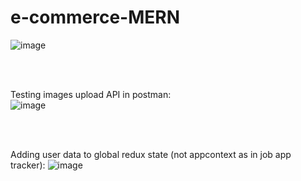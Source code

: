 # e-commerce-MERN

![image](https://user-images.githubusercontent.com/91037796/210196698-fd5d261a-1598-4154-b180-2978e20cc800.png)

<br/>
<br/>

Testing images upload API in postman:  
![image](https://user-images.githubusercontent.com/91037796/210662382-edcc028e-4838-444f-8e41-c4d1f7669795.png)

<br/>
<br/>

Adding user data to global redux state (not appcontext as in job app tracker):
![image](https://user-images.githubusercontent.com/91037796/210884098-de0c084e-0acd-4d63-878a-4cdc3732dae5.png)


